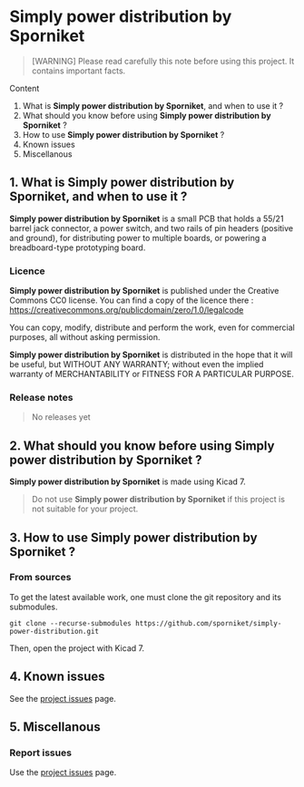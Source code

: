 # Simply power distribution by Sporniket

> [WARNING] Please read carefully this note before using this project. It contains important facts.

Content

1. What is **Simply power distribution by Sporniket**, and when to use it ?
2. What should you know before using **Simply power distribution by Sporniket** ?
3. How to use **Simply power distribution by Sporniket** ?
4. Known issues
5. Miscellanous

## 1. What is **Simply power distribution by Sporniket**, and when to use it ?

**Simply power distribution by Sporniket** is a small PCB that holds a 55/21 barrel jack connector, a power switch, and two rails of pin headers (positive and ground), for distributing power to multiple boards, or powering a breadboard-type prototyping board.


### Licence

**Simply power distribution by Sporniket** is published under the Creative Commons CC0 license. You can find a copy of the licence there : https://creativecommons.org/publicdomain/zero/1.0/legalcode

You can copy, modify, distribute and perform the work, even for commercial purposes, all without asking permission.

**Simply power distribution by Sporniket** is distributed in the hope that it will be useful, but WITHOUT ANY WARRANTY; without even the implied warranty of MERCHANTABILITY or FITNESS FOR A PARTICULAR PURPOSE.

### Release notes

> No releases yet

## 2. What should you know before using **Simply power distribution by Sporniket** ?

**Simply power distribution by Sporniket** is made using Kicad 7.

> Do not use **Simply power distribution by Sporniket** if this project is not suitable for your project.

## 3. How to use **Simply power distribution by Sporniket** ?

### From sources

To get the latest available work, one must clone the git repository and its submodules.

	git clone --recurse-submodules https://github.com/sporniket/simply-power-distribution.git

Then, open the project with Kicad 7.

## 4. Known issues
See the [project issues](https://github.com/sporniket/simply-power-distribution/issues) page.

## 5. Miscellanous

### Report issues
Use the [project issues](https://github.com/sporniket/simply-power-distribution/issues) page.
